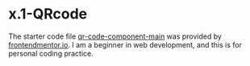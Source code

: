 # x.1-QRcode

The starter code file [qr-code-component-main](https://www.frontendmentor.io/challenges/qr-code-component-iux_sIO_H/hub/qr-code-component-188Aazhip_) was provided by [frontendmentor.io](https://www.frontendmentor.io/home). I am a beginner in web development, and this is for personal coding practice. 
